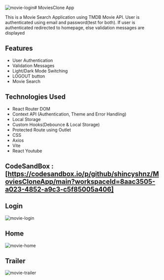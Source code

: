 ![movie-login](https://github.com/shincyshnz/MoviesCloneApp/assets/48871950/58697625-0cd8-4039-b01e-030f9ea0daea)# MoviesClone App

This is a Movie Search Application using TMDB Movie API. User is authenticated using email and password(test for both). If user is authenticated redirected to homepage, else validation messages are displayed

## Features

- User Authentication
- Validation Messages
- Light/Dark Mode Switching
- LOGOUT button
- Movie Search

## Technologies Used

- React Router DOM
- Context API (Authentication, Theme and Error Handling)
- Local Storage
- Custom Hooks(Debounce & Local Storage)
- Protected Route using Outlet
- CSS
- Axios
- Vite
- React Youtube
  

## CodeSandBox :[https://codesandbox.io/p/github/shincyshnz/MoviesCloneApp/main?workspaceId=8aac3505-a023-4852-a9c3-c5f85005a406]

## Login
![movie-login](https://github.com/shincyshnz/MoviesCloneApp/assets/48871950/5c2d469c-4f2b-4f6a-b517-3ee2ad884e02)

## Home
![movie-home](https://github.com/shincyshnz/MoviesCloneApp/assets/48871950/e5f7b588-df77-44a7-974d-037c64f29bd0)

## Trailer
![movie-trailer](https://github.com/shincyshnz/MoviesCloneApp/assets/48871950/724693dd-03ba-4db3-8bb7-4bbb60d02249)
